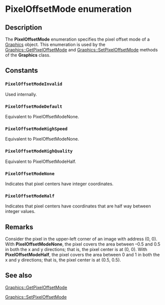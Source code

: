 # PixelOffsetMode enumeration

## Description

The **PixelOffsetMode** enumeration specifies the pixel offset mode of a
[Graphics](https://learn.microsoft.com/windows/desktop/api/gdiplusgraphics/nl-gdiplusgraphics-graphics) object. This enumeration is used by the [Graphics::GetPixelOffsetMode](https://learn.microsoft.com/windows/desktop/api/gdiplusgraphics/nf-gdiplusgraphics-graphics-getpixeloffsetmode) and [Graphics::SetPixelOffsetMode](https://learn.microsoft.com/windows/desktop/api/gdiplusgraphics/nf-gdiplusgraphics-graphics-setpixeloffsetmode) methods of the
**Graphics** class.

## Constants

### `PixelOffsetModeInvalid`

Used internally.

### `PixelOffsetModeDefault`

Equivalent to PixelOffsetModeNone.

### `PixelOffsetModeHighSpeed`

Equivalent to PixelOffsetModeNone.

### `PixelOffsetModeHighQuality`

Equivalent to PixelOffsetModeHalf.

### `PixelOffsetModeNone`

Indicates that pixel centers have integer coordinates.

### `PixelOffsetModeHalf`

Indicates that pixel centers have coordinates that are half way between integer values.

## Remarks

Consider the pixel in the upper-left corner of an image with address (0, 0). With ****PixelOffsetModeNone****, the pixel covers the area between
–0.5 and 0.5 in both the x and y directions; that is, the pixel center is at (0, 0). With ****PixelOffsetModeHalf****, the pixel covers the area between 0 and 1 in both the x and y directions; that is, the pixel center is at (0.5, 0.5).

## See also

[Graphics::GetPixelOffsetMode](https://learn.microsoft.com/windows/desktop/api/gdiplusgraphics/nf-gdiplusgraphics-graphics-getpixeloffsetmode)

[Graphics::SetPixelOffsetMode](https://learn.microsoft.com/windows/desktop/api/gdiplusgraphics/nf-gdiplusgraphics-graphics-setpixeloffsetmode)